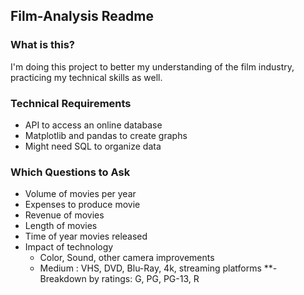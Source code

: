 ## Film-Analysis Readme

### What is this?
I'm doing this project to better my understanding of the film industry, practicing my technical skills as well.  

### Technical Requirements
- API to access an online database
- Matplotlib and pandas to create graphs
- Might need SQL to organize data

### Which Questions to Ask
- Volume of movies per year
- Expenses to produce movie
- Revenue of movies
- Length of movies
- Time of year movies released
- Impact of technology
  - Color, Sound, other camera improvements
  - Medium : VHS, DVD, Blu-Ray, 4k, streaming platforms
**- Breakdown by ratings: G, PG, PG-13, R

